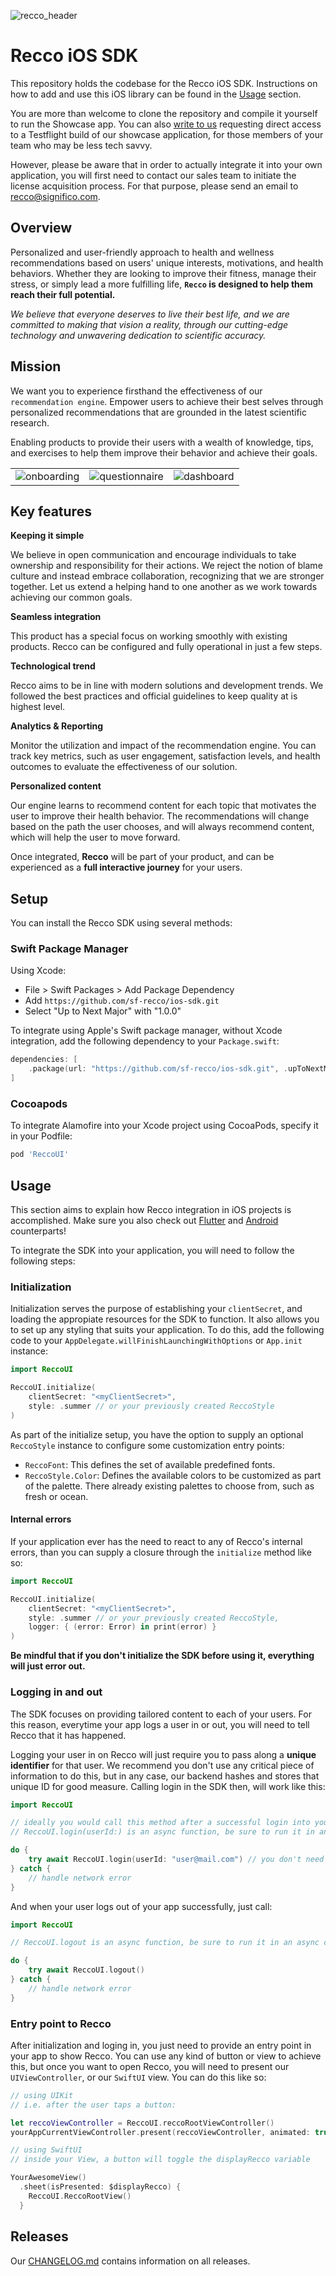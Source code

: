 ![recco_header](.art/recco_logo_amethyst.svg)

# Recco iOS SDK

This repository holds the codebase for the Recco iOS SDK. Instructions on how to add and use this iOS library can be found in the [Usage](#usage) section.

You are more than welcome to clone the repository and compile it yourself to run the Showcase app. You can also [write to us](mailto:recco@significo.com) requesting direct access to a Testflight build of our showcase application, for those members of your team who may be less tech savvy.

However, please be aware that in order to actually integrate it into your own application, you will first need to contact our sales team to initiate the license acquisition process. For that purpose, please send an email to recco@significo.com.

## Overview

Personalized and user-friendly approach to health and wellness recommendations based on users' unique interests, motivations, and health behaviors. Whether they are looking to improve their fitness, manage their stress, or simply lead a more fulfilling life, __`Recco` is designed to help them reach their full potential.__

_We believe that everyone deserves to live their best life, and we are committed to making that vision a reality, through our cutting-edge technology and unwavering dedication to scientific accuracy._

## Mission

We want you to experience firsthand the effectiveness of our `recommendation engine`. Empower users to achieve their best selves through personalized recommendations that are grounded in the latest scientific research. 

Enabling products to provide their users with a wealth of knowledge, tips, and exercises to help them improve their behavior and achieve their goals.

|                                      |                                      |                                       |
|--------------------------------------|--------------------------------------|---------------------------------------|
| <picture><source media="(prefers-color-scheme: dark)" srcset=".art/recco-onboarding-dark.gif"><source media="(prefers-color-scheme: light)" srcset=".art/recco-onboarding-light.gif"><img alt="onboarding" src=".art/recco-onboarding-light.gif"></picture> | <picture><source media="(prefers-color-scheme: dark)" srcset=".art/recco-questionnaire-dark.gif"><source media="(prefers-color-scheme: light)" srcset=".art/recco-questionnaire-light.gif"><img alt="questionnaire" src=".art/recco-questionnaire-light.gif"></picture> | <picture><source media="(prefers-color-scheme: dark)" srcset=".art/recco-dashboard-dark.gif"><source media="(prefers-color-scheme: light)" srcset=".art/recco-dashboard-light.gif"><img alt="dashboard" src=".art/recco-dashboard-light.gif"></picture> |


## Key features

__Keeping it simple__ 

We believe in open communication and encourage individuals to take ownership and responsibility for their actions. We reject the notion of blame culture and instead embrace collaboration, recognizing that we are stronger together. Let us extend a helping hand to one another as we work towards achieving our common goals.

__Seamless integration__

This product has a special focus on working smoothly with existing products. Recco can be configured and fully operational in just a few steps.

__Technological trend__

Recco aims to be in line with modern solutions and development trends. We followed the best practices and official guidelines to keep quality at is highest level.

__Analytics & Reporting__ 

Monitor the utilization and impact of the recommendation engine. You can track key metrics, such as user engagement, satisfaction levels, and health outcomes to evaluate the effectiveness of our solution.

__Personalized content__ 

Our engine learns to recommend content for each topic that motivates the user to improve their health behavior. The recommendations will change based on the path the user chooses, and will always recommend content, which will help the user to move forward.

Once integrated, __Recco__ will be part of your product, and can be experienced as a __full interactive journey__ for your users. 

## Setup

You can install the Recco SDK using several methods:

### Swift Package Manager

Using Xcode: 

+ File > Swift Packages > Add Package Dependency
+ Add `https://github.com/sf-recco/ios-sdk.git`
+ Select "Up to Next Major" with "1.0.0"

To integrate using Apple's Swift package manager, without Xcode integration, add the following dependency to your `Package.swift`:

```swift
dependencies: [
    .package(url: "https://github.com/sf-recco/ios-sdk.git", .upToNextMajor(from: "1.0.0"))
]
```

### Cocoapods

To integrate Alamofire into your Xcode project using CocoaPods, specify it in your Podfile:

```ruby
pod 'ReccoUI'
```

## Usage

This section aims to explain how Recco integration in iOS projects is accomplished. Make sure you also check out [Flutter][Recco-Flutter] and [Android][Recco-Android] counterparts!

To integrate the SDK into your application, you will need to follow the following steps:

### Initialization

Initialization serves the purpose of establishing your `clientSecret`, and loading the appropiate resources for the SDK to function. It also allows you to set up any styling that suits your application. To do this, add the following code to your `AppDelegate.willFinishLaunchingWithOptions` or `App.init` instance:

```swift
import ReccoUI

ReccoUI.initialize(
    clientSecret: "<myClientSecret>",
    style: .summer // or your previously created ReccoStyle
)
```

As part of the initialize setup, you have the option to supply an optional `ReccoStyle` instance to configure some customization entry points:
* `ReccoFont`: This defines the set of available predefined fonts.
* `ReccoStyle.Color`: Defines the available colors to be customized as part of the palette. There already existing palettes to choose from, such as fresh or ocean.

#### Internal errors

If your application ever has the need to react to any of Recco's internal errors, than you can supply a closure through the `initialize` method like so: 

```swift
import ReccoUI

ReccoUI.initialize(
    clientSecret: "<myClientSecret>",
    style: .summer // or your previously created ReccoStyle,
    logger: { (error: Error) in print(error) }
)
```

__Be mindful that if you don't initialize the SDK before using it, everything will just error out.__

### Logging in and out

The SDK focuses on providing tailored content to each of your users. For this reason, everytime your app logs a user in or out, you will need to tell Recco that it has happened. 

Logging your user in on Recco will just require you to pass along a __unique identifier__ for that user. We recommend you don't use any critical piece of information to do this, but in any case, our backend hashes and stores that unique ID for good measure. Calling login in the SDK then, will work like this: 

```swift
import ReccoUI

// ideally you would call this method after a successful login into your own system
// ReccoUI.login(userId:) is an async function, be sure to run it in an async context.

do {
    try await ReccoUI.login(userId: "user@mail.com") // you don't need to use an email here, just any unique id related to that user
} catch {
    // handle network error
}
```

And when your user logs out of your app successfully, just call: 

```swift
import ReccoUI

// ReccoUI.logout is an async function, be sure to run it in an async context.

do {
    try await ReccoUI.logout()
} catch {
    // handle network error
}
```

### Entry point to Recco

After initialization and loging in, you just need to provide an entry point in your app to show Recco. You can use any kind of button or view to achieve this, but once you want to open Recco, you will need to present our `UIViewController`, or our `SwiftUI` view. You can do this like so:

```swift
// using UIKit
// i.e. after the user taps a button:

let reccoViewController = ReccoUI.reccoRootViewController()
yourAppCurrentViewController.present(reccoViewController, animated: true)

// using SwiftUI
// inside your View, a button will toggle the displayRecco variable

YourAwesomeView()
  .sheet(isPresented: $displayRecco) {
    ReccoUI.ReccoRootView()
  }
``` 

## Releases

Our [CHANGELOG.md](./CHANGELOG.md) contains information on all releases.

[Recco-Flutter]:https://github.com/viluahealthcare/recco-flutter-showcase
[Recco-Android]:https://github.com/SignificoHealth/flutter-plugin

